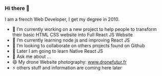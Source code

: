 ### Hi there 👋

I am a french Web Developer, I get my degree in 2010.


- 🔭 I’m currently working on a new project to help people to transform their basic HTML CSS website into Full React JS Website
- 🌱 I’m currently learning node js and improving React JS
- 👯 I’m looking to collaborate on others projects found on Github
- 🤔 Later I am going to learn Native React JS
- 💬 Ask me about ...
- 😄 My drone Website photography: www.dronefutur.fr
- ⚡ others stuff and information are coming here later

